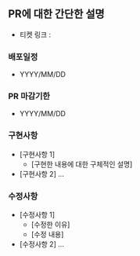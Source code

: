 ## PR에 대한 간단한 설명
* 티켓 링크 : 

### 배포일정
* YYYY/MM/DD

### PR 마감기한
* YYYY/MM/DD

### 구현사항
* [구현사항 1]
    * [구현한 내용에 대한 구체적인 설명]
* [구현사항 2]
    ...

### 수정사항
* [수정사항 1]
    * [수정한 이유]
    * [수정 내용]
* [수정사항 2]
    ...

